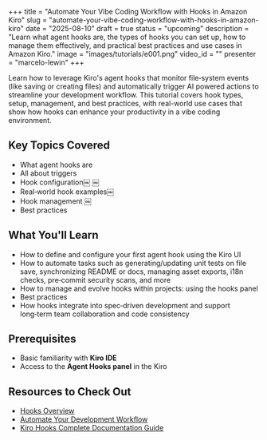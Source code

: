 +++
title = "Automate Your Vibe Coding Workflow with Hooks in Amazon Kiro"
slug = "automate-your-vibe-coding-workflow-with-hooks-in-amazon-kiro"
date = "2025-08-10"
draft = true
status = "upcoming"
description = "Learn what agent hooks are, the types of hooks you can set up, how to manage them effectively, and practical best practices and use cases in Amazon Kiro."
image = "images/tutorials/e001.png"
video_id = ""
presenter = "marcelo-lewin"
+++

Learn how to leverage Kiro's agent hooks that monitor file‑system events (like saving or creating files) and automatically trigger AI powered actions to streamline your development workflow. This tutorial covers hook types, setup, management, and best practices, with real-world use cases that show how hooks can enhance your productivity in a vibe coding environment.

## Key Topics Covered

- What agent hooks are
- All about triggers
- Hook configuration￼ ￼
- Real‑world hook examples￼
- Hook management ￼
- Best practices

## What You'll Learn

- How to define and configure your first agent hook using the Kiro UI
- How to automate tasks such as generating/updating unit tests on file save, synchronizing README or docs, managing asset exports, i18n checks, pre‑commit security scans, and more
- How to manage and evolve hooks within projects: using the hooks panel 
- Best practices
- How hooks integrate into spec‑driven development and support long‑term team collaboration and code consistency

## Prerequisites

- Basic familiarity with **Kiro IDE**
- Access to the **Agent Hooks panel** in the Kiro

## Resources to Check Out

- [Hooks Overview](https://kiro.dev/docs/hooks/) 
- [Automate Your Development Workflow](https://kiro.dev/blog/automate-your-development-workflow-with-agent-hooks/) 
- [Kiro Hooks Complete Documentation Guide ](https://dev.to/czmilo/kiro-hooks-complete-documentation-guide-3pm0)